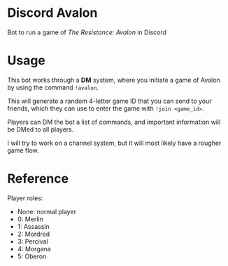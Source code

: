 # Discord Avalon

Bot to run a game of  _The Resistance: Avalon_ in Discord

# Usage

This bot works through a **DM** system, where you initiate a game of Avalon by using the command `!avalon`.

This will generate a random 4-letter game ID that you can send to your friends, which they can use to enter the game with `!join <game_id>`.

Players can DM the bot a list of commands, and important information will be DMed to all players.

I will try to work on a channel system, but it will most likely have a rougher game flow.

# Reference

Player roles:
* None: normal player
* 0: Merlin
* 1: Assassin
* 2: Mordred
* 3: Percival
* 4: Morgana
* 5: Oberon
